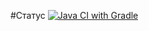 #Статус
[![Java CI with Gradle](https://github.com/MikhailVoroshilov/PageObject/blob/master/.github/workflows/gradle.yml/badge.svg)](https://github.com/MikhailVoroshilov/PageObject/blob/master/.github/workflows/gradle.yml)
